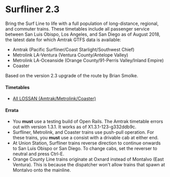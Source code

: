 # Surfliner 2.3

Bring the Surf Line to life with a full population of long-distance, regional,
and commuter trains. These timetables include all passenger service between San
Luis Obispo, Los Angeles, and San Diego as of August 2018, the latest date for
which Amtrak GTFS data is available:

* Amtrak (Pacific Surfliner/Coast Starlight/Southwest Chief)
* Metrolink LA-Ventura (Ventura County/Antelope Valley)
* Metrolink LA-Oceanside (Orange County/91-Perris Valley/Inland Empire)
* Coaster

Based on the version 2.3 upgrade of the route by Brian Smolke.

#### Timetables

* [All LOSSAN (Amtrak/Metrolink/Coaster)](https://web.archive.org/web/20180701055016/https://www.metrolinktrains.com/globalassets/schedules/lossan-timetable.pdf)

#### Errata

* You **must** use a testing build of Open Rails. The Amtrak timetable errors out
  with version 1.3.1. It works as of X1.3.1-123-g332ddb9c.
* Surfliner, Metrolink, and Coaster trains use push-pull operation. For these
  trains, you **must** use a consist with a drivable cab at either end.
* At Union Station, Surfliner trains reverse direction to continue onwards to San
  Luis Obispo or San Diego. To change cabs, set the reverser to neutral and press
  Ctrl-E.
* Orange County Line trains originate at Oxnard instead of Montalvo (East
  Ventura). This is because the dispatcher won't allow trains that spawn at
  Montalvo onto the mainline.
